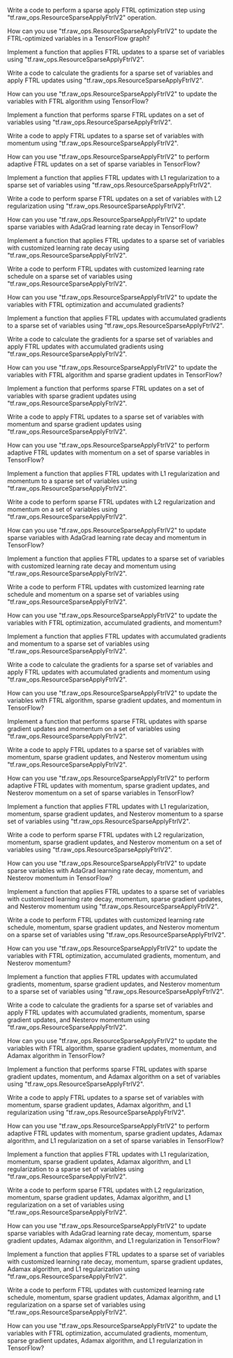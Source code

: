 Write a code to perform a sparse apply FTRL optimization step using "tf.raw_ops.ResourceSparseApplyFtrlV2" operation.

How can you use "tf.raw_ops.ResourceSparseApplyFtrlV2" to update the FTRL-optimized variables in a TensorFlow graph?

Implement a function that applies FTRL updates to a sparse set of variables using "tf.raw_ops.ResourceSparseApplyFtrlV2".

Write a code to calculate the gradients for a sparse set of variables and apply FTRL updates using "tf.raw_ops.ResourceSparseApplyFtrlV2".

How can you use "tf.raw_ops.ResourceSparseApplyFtrlV2" to update the variables with FTRL algorithm using TensorFlow?

Implement a function that performs sparse FTRL updates on a set of variables using "tf.raw_ops.ResourceSparseApplyFtrlV2".

Write a code to apply FTRL updates to a sparse set of variables with momentum using "tf.raw_ops.ResourceSparseApplyFtrlV2".

How can you use "tf.raw_ops.ResourceSparseApplyFtrlV2" to perform adaptive FTRL updates on a set of sparse variables in TensorFlow?

Implement a function that applies FTRL updates with L1 regularization to a sparse set of variables using "tf.raw_ops.ResourceSparseApplyFtrlV2".

Write a code to perform sparse FTRL updates on a set of variables with L2 regularization using "tf.raw_ops.ResourceSparseApplyFtrlV2".

How can you use "tf.raw_ops.ResourceSparseApplyFtrlV2" to update sparse variables with AdaGrad learning rate decay in TensorFlow?

Implement a function that applies FTRL updates to a sparse set of variables with customized learning rate decay using "tf.raw_ops.ResourceSparseApplyFtrlV2".

Write a code to perform FTRL updates with customized learning rate schedule on a sparse set of variables using "tf.raw_ops.ResourceSparseApplyFtrlV2".

How can you use "tf.raw_ops.ResourceSparseApplyFtrlV2" to update the variables with FTRL optimization and accumulated gradients?

Implement a function that applies FTRL updates with accumulated gradients to a sparse set of variables using "tf.raw_ops.ResourceSparseApplyFtrlV2".

Write a code to calculate the gradients for a sparse set of variables and apply FTRL updates with accumulated gradients using "tf.raw_ops.ResourceSparseApplyFtrlV2".

How can you use "tf.raw_ops.ResourceSparseApplyFtrlV2" to update the variables with FTRL algorithm and sparse gradient updates in TensorFlow?

Implement a function that performs sparse FTRL updates on a set of variables with sparse gradient updates using "tf.raw_ops.ResourceSparseApplyFtrlV2".

Write a code to apply FTRL updates to a sparse set of variables with momentum and sparse gradient updates using "tf.raw_ops.ResourceSparseApplyFtrlV2".

How can you use "tf.raw_ops.ResourceSparseApplyFtrlV2" to perform adaptive FTRL updates with momentum on a set of sparse variables in TensorFlow?

Implement a function that applies FTRL updates with L1 regularization and momentum to a sparse set of variables using "tf.raw_ops.ResourceSparseApplyFtrlV2".

Write a code to perform sparse FTRL updates with L2 regularization and momentum on a set of variables using "tf.raw_ops.ResourceSparseApplyFtrlV2".

How can you use "tf.raw_ops.ResourceSparseApplyFtrlV2" to update sparse variables with AdaGrad learning rate decay and momentum in TensorFlow?

Implement a function that applies FTRL updates to a sparse set of variables with customized learning rate decay and momentum using "tf.raw_ops.ResourceSparseApplyFtrlV2".

Write a code to perform FTRL updates with customized learning rate schedule and momentum on a sparse set of variables using "tf.raw_ops.ResourceSparseApplyFtrlV2".

How can you use "tf.raw_ops.ResourceSparseApplyFtrlV2" to update the variables with FTRL optimization, accumulated gradients, and momentum?

Implement a function that applies FTRL updates with accumulated gradients and momentum to a sparse set of variables using "tf.raw_ops.ResourceSparseApplyFtrlV2".

Write a code to calculate the gradients for a sparse set of variables and apply FTRL updates with accumulated gradients and momentum using "tf.raw_ops.ResourceSparseApplyFtrlV2".

How can you use "tf.raw_ops.ResourceSparseApplyFtrlV2" to update the variables with FTRL algorithm, sparse gradient updates, and momentum in TensorFlow?

Implement a function that performs sparse FTRL updates with sparse gradient updates and momentum on a set of variables using "tf.raw_ops.ResourceSparseApplyFtrlV2".

Write a code to apply FTRL updates to a sparse set of variables with momentum, sparse gradient updates, and Nesterov momentum using "tf.raw_ops.ResourceSparseApplyFtrlV2".

How can you use "tf.raw_ops.ResourceSparseApplyFtrlV2" to perform adaptive FTRL updates with momentum, sparse gradient updates, and Nesterov momentum on a set of sparse variables in TensorFlow?

Implement a function that applies FTRL updates with L1 regularization, momentum, sparse gradient updates, and Nesterov momentum to a sparse set of variables using "tf.raw_ops.ResourceSparseApplyFtrlV2".

Write a code to perform sparse FTRL updates with L2 regularization, momentum, sparse gradient updates, and Nesterov momentum on a set of variables using "tf.raw_ops.ResourceSparseApplyFtrlV2".

How can you use "tf.raw_ops.ResourceSparseApplyFtrlV2" to update sparse variables with AdaGrad learning rate decay, momentum, and Nesterov momentum in TensorFlow?

Implement a function that applies FTRL updates to a sparse set of variables with customized learning rate decay, momentum, sparse gradient updates, and Nesterov momentum using "tf.raw_ops.ResourceSparseApplyFtrlV2".

Write a code to perform FTRL updates with customized learning rate schedule, momentum, sparse gradient updates, and Nesterov momentum on a sparse set of variables using "tf.raw_ops.ResourceSparseApplyFtrlV2".

How can you use "tf.raw_ops.ResourceSparseApplyFtrlV2" to update the variables with FTRL optimization, accumulated gradients, momentum, and Nesterov momentum?

Implement a function that applies FTRL updates with accumulated gradients, momentum, sparse gradient updates, and Nesterov momentum to a sparse set of variables using "tf.raw_ops.ResourceSparseApplyFtrlV2".

Write a code to calculate the gradients for a sparse set of variables and apply FTRL updates with accumulated gradients, momentum, sparse gradient updates, and Nesterov momentum using "tf.raw_ops.ResourceSparseApplyFtrlV2".

How can you use "tf.raw_ops.ResourceSparseApplyFtrlV2" to update the variables with FTRL algorithm, sparse gradient updates, momentum, and Adamax algorithm in TensorFlow?

Implement a function that performs sparse FTRL updates with sparse gradient updates, momentum, and Adamax algorithm on a set of variables using "tf.raw_ops.ResourceSparseApplyFtrlV2".

Write a code to apply FTRL updates to a sparse set of variables with momentum, sparse gradient updates, Adamax algorithm, and L1 regularization using "tf.raw_ops.ResourceSparseApplyFtrlV2".

How can you use "tf.raw_ops.ResourceSparseApplyFtrlV2" to perform adaptive FTRL updates with momentum, sparse gradient updates, Adamax algorithm, and L1 regularization on a set of sparse variables in TensorFlow?

Implement a function that applies FTRL updates with L1 regularization, momentum, sparse gradient updates, Adamax algorithm, and L1 regularization to a sparse set of variables using "tf.raw_ops.ResourceSparseApplyFtrlV2".

Write a code to perform sparse FTRL updates with L2 regularization, momentum, sparse gradient updates, Adamax algorithm, and L1 regularization on a set of variables using "tf.raw_ops.ResourceSparseApplyFtrlV2".

How can you use "tf.raw_ops.ResourceSparseApplyFtrlV2" to update sparse variables with AdaGrad learning rate decay, momentum, sparse gradient updates, Adamax algorithm, and L1 regularization in TensorFlow?

Implement a function that applies FTRL updates to a sparse set of variables with customized learning rate decay, momentum, sparse gradient updates, Adamax algorithm, and L1 regularization using "tf.raw_ops.ResourceSparseApplyFtrlV2".

Write a code to perform FTRL updates with customized learning rate schedule, momentum, sparse gradient updates, Adamax algorithm, and L1 regularization on a sparse set of variables using "tf.raw_ops.ResourceSparseApplyFtrlV2".

How can you use "tf.raw_ops.ResourceSparseApplyFtrlV2" to update the variables with FTRL optimization, accumulated gradients, momentum, sparse gradient updates, Adamax algorithm, and L1 regularization in TensorFlow?